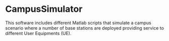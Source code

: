 # CampusSimulator
This software includes different Matlab scripts that simulate a campus scenario where a number of base stations are deployed providing service to different User Equipments (UE). 
